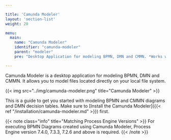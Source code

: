 ```yaml
---

title: 'Camunda Modeler'
layout: 'section-list'
weight: 20

menu:
  main:
    name: "Camunda Modeler"
    identifier: "camunda-modeler"
    parent: "modeler"
    pre: "Desktop Application for modeling BPMN, DMN and CMMN. *Works with Camunda 7.4.0, 7.3.3, 7.2.6 and above.*"

---
```


Camunda Modeler is a desktop application for modeling BPMN, DMN and CMMN. It allows you to model files located directly on your local file system.

{{< img src="../img/camunda-modeler.png" title="Camunda Modeler" >}}

This is a guide to get you started with modeling BPMN and CMMN diagrams and DMN decision tables. Make sure to [Install the Camunda Modeler]({{< ref "/installation/camunda-modeler.md" >}}) first.

{{< note class="info" title="Matching Process Engine Versions" >}}
For executing BPMN Diagrams created using Camunda Modeler, Process Engine version 7.4.0, 7.3.3, 7.2.6 and above is required.
{{< /note >}}
